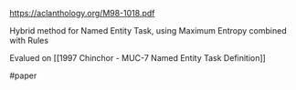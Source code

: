 https://aclanthology.org/M98-1018.pdf

Hybrid method for Named Entity Task, using Maximum Entropy combined with Rules

Evalued on [[1997 Chinchor - MUC-7 Named Entity Task Definition]] 

#paper 